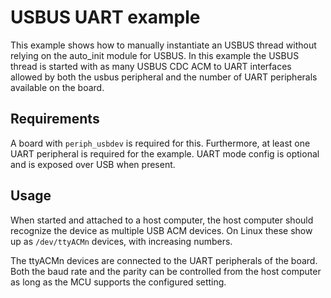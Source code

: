 # USBUS UART example

This example shows how to manually instantiate an USBUS thread without relying
on the auto_init module for USBUS. In this example the USBUS thread is started
with  as many USBUS CDC ACM to UART interfaces allowed by both the usbus
peripheral and the number of UART peripherals available on the board.

## Requirements

A board with `periph_usbdev` is required for this. Furthermore, at least one
UART peripheral is required for the example. UART mode config is optional and is
exposed over USB when present.

## Usage

When started and attached to a host computer, the host computer should recognize
the device as multiple USB ACM devices. On Linux these show up as
`/dev/ttyACMn` devices, with increasing numbers.

The ttyACMn devices are connected to the UART peripherals of the board. Both
the baud rate and the parity can be controlled from the host computer as
long as the MCU supports the configured setting.
